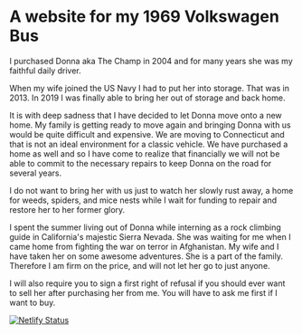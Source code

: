 # A website for my 1969 Volkswagen Bus 

I purchased Donna aka The Champ in 2004 and for many years she was my faithful daily driver. 

When my wife joined the US Navy I had to put her into storage. That was in 2013. In 2019 I was finally able to bring her out of storage and back home. 

It is with deep sadness that I have decided to let Donna move onto a new home. My family is getting ready to move again and bringing Donna with us would be quite difficult and expensive. We are moving to Connecticut and that is not an ideal environment for a classic vehicle. We have purchased a home as well and so I have come to realize that financially we will not be able to commit to the necessary repairs to keep Donna on the road for several years.

I do not want to bring her with us just to watch her slowly rust away, a home for weeds, spiders, and mice nests while I wait for funding to repair and restore her to her former glory. 

I spent the summer living out of Donna while interning as a rock climbing guide in California's majestic Sierra Nevada. She was waiting for me when I came home from fighting the war on terror in Afghanistan. My wife and I have taken her on some awesome adventures. She is a part of the family. Therefore I am firm on the price, and will not let her go to just anyone. 

I will also require you to sign a first right of refusal if you should ever want to sell her after purchasing her from me. You will have to ask me first if I want to buy. 

[![Netlify Status](https://api.netlify.com/api/v1/badges/8dc1653b-b18c-49bf-b7c4-da6f467d6037/deploy-status)](https://app.netlify.com/sites/romantic-kowalevski-beb878/deploys)